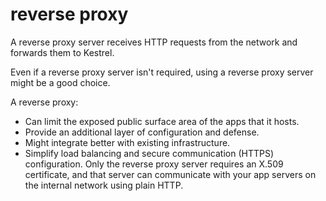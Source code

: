 # reverse proxy
A reverse proxy server receives HTTP requests from the network and forwards them to Kestrel.

Even if a reverse proxy server isn't required, using a reverse proxy server might be a good choice.

A reverse proxy:
- Can limit the exposed public surface area of the apps that it hosts.
- Provide an additional layer of configuration and defense.
- Might integrate better with existing infrastructure.
- Simplify load balancing and secure communication (HTTPS) configuration. Only the reverse proxy server requires an X.509 certificate, and that server can communicate with your app servers on the internal network using plain HTTP.

